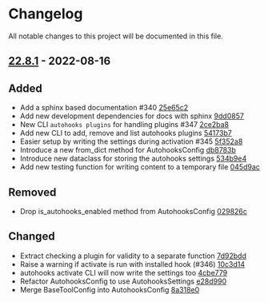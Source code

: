 # Changelog

All notable changes to this project will be documented in this file.

## [22.8.1] - 2022-08-16

## Added
* Add a sphinx based documentation #340 [25e65c2](https://github.com/greenbone/autohooks/commit/25e65c2)
* Add new development dependencies for docs with sphinx [9dd0857](https://github.com/greenbone/autohooks/commit/9dd0857)
* New CLI `autohooks plugins` for handling plugins #347 [2ce2ba8](https://github.com/greenbone/autohooks/commit/2ce2ba8)
* Add new CLI to add, remove and list autohooks plugins [54173b7](https://github.com/greenbone/autohooks/commit/54173b7)
* Easier setup by writing the settings during activation #345 [5f352a8](https://github.com/greenbone/autohooks/commit/5f352a8)
* Introduce a new from_dict method for AutohooksConfig [db8783b](https://github.com/greenbone/autohooks/commit/db8783b)
* Introduce new dataclass for storing the autohooks settings [534b9e4](https://github.com/greenbone/autohooks/commit/534b9e4)
* Add new testing function for writing content to a temporary file [045d9ac](https://github.com/greenbone/autohooks/commit/045d9ac)

## Removed
* Drop is_autohooks_enabled method from AutohooksConfig [029826c](https://github.com/greenbone/autohooks/commit/029826c)

## Changed
* Extract checking a plugin for validity to a separate function [7d92bdd](https://github.com/greenbone/autohooks/commit/7d92bdd)
* Raise a warning if activate is run with installed hook (#346) [10c3d14](https://github.com/greenbone/autohooks/commit/10c3d14)
* autohooks activate CLI will now write the settings too [4cbe779](https://github.com/greenbone/autohooks/commit/4cbe779)
* Refactor AutohooksConfig to use AutohooksSettings [e28d990](https://github.com/greenbone/autohooks/commit/e28d990)
* Merge BaseToolConfig into AutohooksConfig [8a318e0](https://github.com/greenbone/autohooks/commit/8a318e0)

[22.8.1]: https://github.com/greenbone/autohooks/compare/v22.8.0...22.8.1
